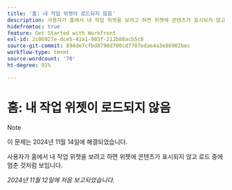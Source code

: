 ```yaml
---
title: '홈: 내 작업 위젯이 로드되지 않음'
description: 사용자가 홈에서 내 작업 위젯을 보려고 하면 위젯에 콘텐츠가 표시되지 않고 로드 중에 멈춘 것처럼 보입니다.
hidefromtoc: true
feature: Get Started with Workfront
exl-id: 2c06927e-dce5-41a1-983f-212b88acb5c8
source-git-commit: 894de7cfbd8798d700cd7707edae4a3e86902bec
workflow-type: tm+mt
source-wordcount: '70'
ht-degree: 91%

---
```


# 홈: 내 작업 위젯이 로드되지 않음

>[!NOTE]
>
>이 문제는 2024년 11월 14일에 해결되었습니다.

사용자가 홈에서 내 작업 위젯을 보려고 하면 위젯에 콘텐츠가 표시되지 않고 로드 중에 멈춘 것처럼 보입니다.

_2024년 11월 12일에 처음 보고되었습니다._
